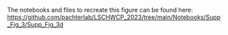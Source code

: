The notebooks and files to recreate this figure can be found here:  
https://github.com/pachterlab/LSCHWCP_2023/tree/main/Notebooks/Supp_Fig_3/Supp_Fig_3d